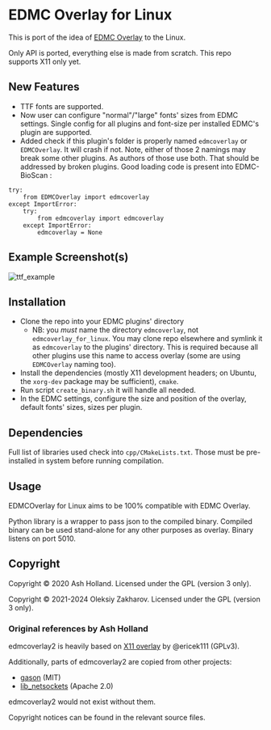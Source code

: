 # EDMC Overlay for Linux
 
This is port of the idea of [EDMC Overlay] to the Linux. 

Only API is ported, everything else is made from scratch. This repo supports X11 only yet.

## New Features
* TTF fonts are supported.
* Now user can configure "normal"/"large" fonts' sizes from EDMC settings. Single config for all plugins and font-size per installed EDMC's plugin are supported.
* Added check if this plugin's folder is properly named `edmcoverlay` or `EDMCOverlay`. It will crash if not. Note, either of those 2 namings may break some other plugins. As authors of those use both. That should be addressed by broken plugins. Good loading code is present into EDMC-BioScan :
```
try:
    from EDMCOverlay import edmcoverlay
except ImportError:
    try:
        from edmcoverlay import edmcoverlay
    except ImportError:
        edmcoverlay = None
```

## Example Screenshot(s)

![ttf_example](https://github.com/alexzk1/edmcoverlay2/assets/4589845/60120533-ee49-4b47-9804-4cd3075d2426)

## Installation

- Clone the repo into your EDMC plugins' directory
  - NB: you *must* name the directory `edmcoverlay`, not `edmcoverlay_for_linux`. You may clone repo elsewhere and symlink it as `edmcoverlay` to the plugins' directory. This is required because all other plugins use this name to access overlay (some are using `EDMCOverlay` naming too).
- Install the dependencies (mostly X11 development headers; on Ubuntu,
  the `xorg-dev` package may be sufficient), `cmake`.
- Run script `create_binary.sh` it will handle all needed.
- In the EDMC settings, configure the size and position of the overlay, default fonts' sizes, sizes per plugin.

## Dependencies

Full list of libraries used check into `cpp/CMakeLists.txt`. Those must be pre-installed in system before running compilation.

## Usage

EDMCOverlay for Linux aims to be 100% compatible with EDMC Overlay. 

Python library is a wrapper to pass json to the compiled binary.
Compiled binary can be used stand-alone for any other purposes as overlay. Binary listens on port 5010.


## Copyright

Copyright © 2020 Ash Holland. Licensed under the GPL (version 3 only).

Copyright © 2021-2024 Oleksiy Zakharov. Licensed under the GPL (version 3 only).

### Original references by Ash Holland

edmcoverlay2 is heavily based on [X11 overlay][] by @ericek111 (GPLv3).

Additionally, parts of edmcoverlay2 are copied from other projects:

- [gason][] (MIT)
- [lib_netsockets][] (Apache 2.0)

edmcoverlay2 would not exist without them.

Copyright notices can be found in the relevant source files.

[EDMC Overlay]: https://github.com/inorton/EDMCOverlay
[gason]: https://github.com/vivkin/gason
[lib_netsockets]: https://github.com/pedro-vicente/lib_netsockets
[X11 overlay]: https://gist.github.com/ericek111/774a1661be69387de846f5f5a5977a46
